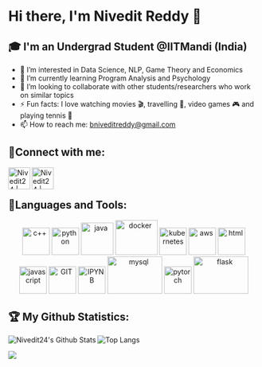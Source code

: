 # Hi there, I'm Nivedit Reddy 👋
## 🎓 I'm an Undergrad Student @IITMandi (India) 

- 👀 I’m interested in Data Science, NLP, Game Theory and Economics
- 🌱 I’m currently learning Program Analysis and Psychology
- 💞️ I’m looking to collaborate with other students/researchers who work on similar topics
- ⚡ Fun facts: I love watching movies 🎬, travelling 🧳, video games 🎮 and playing tennis 🎾
- 📫 How to reach me: bniveditreddy@gmail.com

## 🤝Connect with me:

[<img align="left" alt="Nivedit24 | Twitter" width="44px" src="https://www.vectorlogo.zone/logos/twitter/twitter-official.svg" />][twitter]
[<img align="left" alt="Nivedit24 | LinkedIn" width="44px" src="https://www.vectorlogo.zone/logos/linkedin/linkedin-icon.svg" />][linkedin]
<br/>
<br/>
## 🧰Languages and Tools:
<p align="center">
      <img src="https://user-images.githubusercontent.com/42747200/46140125-da084900-c26d-11e8-8ea7-c45ae6306309.png" alt="c++" width="55" height="55"/>
      <img src="https://www.vectorlogo.zone/logos/python/python-icon.svg" alt="python" width="55" height="55"/>
      <img src="https://www.vectorlogo.zone/logos/java/java-icon.svg" alt="java" width="65" height="65"/> 
      <img src="https://www.vectorlogo.zone/logos/docker/docker-icon.svg" alt="docker" width="85" height="70"/> 
      <img src="https://www.vectorlogo.zone/logos/kubernetes/kubernetes-icon.svg" alt="kubernetes" width="55" height="55"/>
      <img src="https://www.vectorlogo.zone/logos/amazon_aws/amazon_aws-icon.svg" alt="aws" width="55" height="55"/>
      <img src="https://www.vectorlogo.zone/logos/w3_html5/w3_html5-icon.svg" alt="html" width="55" height="55"/>
      <img src="https://www.vectorlogo.zone/logos/javascript/javascript-icon.svg" alt="javascript" width="55" height="55"/>
      <img src="https://www.vectorlogo.zone/logos/git-scm/git-scm-icon.svg" alt="GIT" width="55" height="55"/> 
      <img src="https://www.vectorlogo.zone/logos/jupyter/jupyter-icon.svg" alt="IPYNB" width="55" height="55"/> 
      <img src="https://www.vectorlogo.zone/logos/mysql/mysql-ar21.svg" alt="mysql" width="110" height="75"/> 
      <img src= "https://www.vectorlogo.zone/logos/pytorch/pytorch-icon.svg" alt="pytorch" width="55" height="55"/>
      <img src= "https://www.vectorlogo.zone/logos/pocoo_flask/pocoo_flask-ar21.svg" alt="flask" width="110" height="75"/>
  
</p>

## 🏆 My Github Statistics:
<img align="left" alt="Nivedit24's Github Stats" src="https://github-readme-stats.vercel.app/api?username=Nivedit24&show_icons=true&count_private=true&theme=tokyonight" />

![Top Langs](https://github-readme-stats.vercel.app/api/top-langs/?username=Nivedit24&theme=tokyonight)

![](https://visitor-badge.laobi.icu/badge?page_id=Nivedit24.Nivedit24)

[twitter]: https://twitter.com/nivedit24
[linkedin]: https://www.linkedin.com/in/nivedit-reddy/
<!---
Nivedit24/Nivedit24 is a ✨ special ✨ repository because its `README.md` (this file) appears on your GitHub profile.
You can click the Preview link to take a look at your changes.
--->
